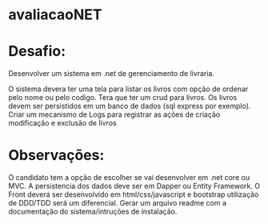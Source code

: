 # avaliacaoNET
# Desafio:

Desenvolver um sistema em .net de gerenciamento de livraria.

O sistema devera ter uma tela para listar os livros com opção de ordenar pelo nome ou pelo codigo.
Tera que ter um crud para livros.
Os livros devem ser persistidos em um banco de dados (sql express por exemplo).
Criar um mecanismo de Logs para registrar as ações de criação modificação e exclusão de livros

# Observações:
O candidato tem a opção de escolher se vai desenvolver em .net core ou MVC.
A persistencia dos dados deve ser em Dapper ou Entity Framework.
O Front deverá ser desenvolvido em html/css/javascript e bootstrap
utilização de DDD/TDD será um diferencial.
Gerar um arquivo readme com a documentação do sistema/intruções de instalação.
